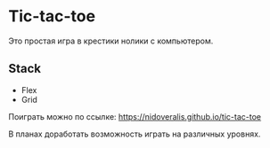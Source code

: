 # Tic-tac-toe
Это простая игра в крестики нолики с компьютером. 
## Stack
+ Flex
+ Grid

Поиграть можно по ссылке: https://nidoveralis.github.io/tic-tac-toe

В планах доработать возможность играть на различных уровнях.